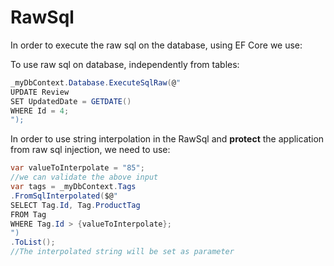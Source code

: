 ﻿# RawSql

In order to execute the raw sql on the database, using EF Core we use:

To use raw sql on database, independently from tables:

```csharp
_myDbContext.Database.ExecuteSqlRaw(@"
UPDATE Review
SET UpdatedDate = GETDATE()
WHERE Id = 4;
");
```

In order to use string interpolation in the RawSql and **protect** the application from raw sql injection, we need to use:

```csharp
var valueToInterpolate = "85";
//we can validate the above input
var tags = _myDbContext.Tags
.FromSqlInterpolated($@"
SELECT Tag.Id, Tag.ProductTag
FROM Tag
WHERE Tag.Id > {valueToInterpolate};
")
.ToList();
//The interpolated string will be set as parameter
```
